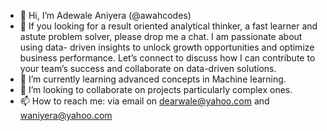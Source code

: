 - 👋 Hi, I’m Adewale Aniyera (@awahcodes)
- 👀 If you looking for a result oriented analytical thinker, a fast learner and astute problem solver, please drop me a chat. I am passionate about using data- driven insights to unlock growth opportunities and optimize business performance. Let’s connect to discuss how I can contribute to your team’s success and    collaborate on data-driven solutions.
- 🌱 I’m currently learning advanced concepts in Machine learning.
- 💞️ I’m looking to collaborate on projects particularly complex ones.
- 📫 How to reach me: via email on dearwale@yahoo.com and waniyera@yahoo.com

<!---
awahcodes/awahcodes is a ✨ special ✨ repository because its `README.md` (this file) appears on your GitHub profile.
You can click the Preview link to take a look at your changes.
--->
